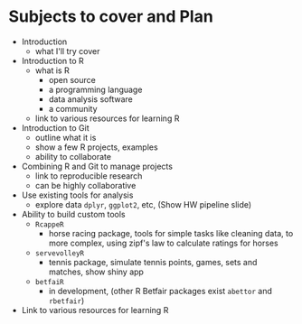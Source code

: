 Subjects to cover and Plan
==========================

* Introduction
    - what I'll try cover
* Introduction to R
    - what is R
        - open source
        - a programming language
        - data analysis software
        - a community
    - link to various resources for learning R
* Introduction to Git
    - outline what it is
    - show a few R projects, examples
    - ability to collaborate
* Combining R and Git to manage projects
    - link to reproducible research
    - can be highly collaborative
* Use existing tools for analysis
    - explore data `dplyr`, `ggplot2`, etc, (Show HW pipeline slide)
* Ability to build custom tools
    - `RcappeR`
        - horse racing package, tools for simple tasks like cleaning data, to more complex, using zipf's law to calculate ratings for horses
    - `servevolleyR`
        - tennis package, simulate tennis points, games, sets and matches, show shiny app
    - `betfaiR`
        - in development, (other R Betfair packages exist `abettor` and `rbetfair`)
* Link to various resources for learning R
